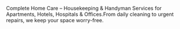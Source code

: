 Complete Home Care – Housekeeping & Handyman Services for Apartments, Hotels, Hospitals & Offices.From daily cleaning to urgent repairs, we keep your space worry-free.
